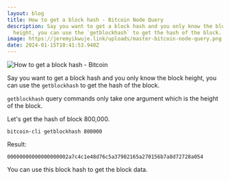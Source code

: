 ```yaml
---
layout: blog
title: How to get a block hash - Bitcoin Node Query
description: Say you want to get a block hash and you only know the block
  height, you can use the `getblockhash` to get the hash of the block.
image: https://jeremyikwuje.link/uploads/master-bitcoin-node-query.png
date: 2024-01-15T10:41:53.940Z
---
```

![How to get a block hash - Bitcoin](https://jeremyikwuje.link/uploads/getblockhash.png)

Say you want to get a block hash and you only know the block height, you can use the `getblockhash` to get the hash of the block.

`getblockhash` query commands only take one argument which is the height of the block. 

Let's get the hash of block 800,000.

```
bitcoin-cli getblockhash 800000
```

Result:
```
00000000000000000002a7c4c1e48d76c5a37902165a270156b7a8d72728a054
```
You can use this block hash to get the block data.


